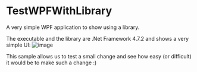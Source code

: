 # TestWPFWithLibrary
A very simple WPF application to show using a library.

The executable and the library are .Net Framework 4.7.2 and shows a very simple UI:
![image](https://user-images.githubusercontent.com/3475163/205372873-024f6662-fa16-49c2-8228-131cc01ac790.png)

This sample allows us to test a small change and see how easy (or difficult) it would be to make such a change :)

